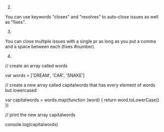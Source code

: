2.
You can use keywords "closes" and "resolves" to auto-close issues as well as "fixes".

3.
You can close multiple issues with a single pr as long as you put
a comma and a space between each (fixes #number).

4.
// create an array called words

var words = ['DREAM', 'CAR', 'SNAKE']

// create a new array called capitalwords that has every element of words but lowercased

var capitalwords = words.map(function (word) {
    return word.toLowerCase()
})

// print the new array capitalwords

console.log(capitalwords)
